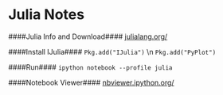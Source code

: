 Julia Notes
===========

####Julia Info and Download####
[julialang.org/](http://julialang.org/)

####Install IJulia####
`Pkg.add("IJulia")` \n
`Pkg.add("PyPlot")`

####Run####
`ipython notebook --profile julia`


####Notebook Viewer####
[nbviewer.ipython.org/](http://nbviewer.ipython.org/)
